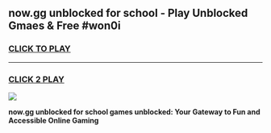 
## now.gg unblocked for school - Play Unblocked Gmaes & Free #won0i
<h3>
<a href="https://news.freeplayer.one?title=now.gg_unblocked_for_school&ref=26F">CLICK TO PLAY</a></h3>
<hr>

<h3>
<a href="https://news.freeplayer.one?title=now.gg_unblocked_for_school&ref=26F">CLICK 2 PLAY</a>
  
</h3>

<a href="https://news.freeplayer.one?title=now.gg_unblocked_for_school&ref=26F/"><img src="https://clearcache.store/games.png"></a>


**now.gg unblocked for school games unblocked: Your Gateway to Fun and Accessible Online Gaming**
